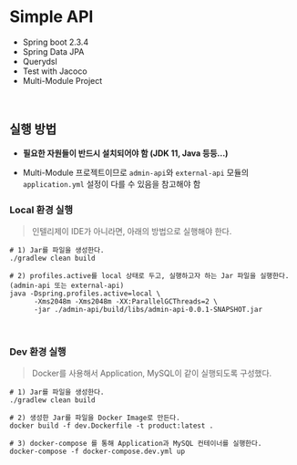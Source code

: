 # Simple API

- Spring boot 2.3.4
- Spring Data JPA
- Querydsl
- Test with Jacoco
- Multi-Module Project

<br>

## 실행 방법

- **필요한 자원들이 반드시 설치되어야 함 (JDK 11, Java 등등...)**

- Multi-Module 프로젝트이므로 `admin-api`와 `external-api` 모듈의 `application.yml` 설정이 다를 수 있음을 참고해야 함

### Local 환경 실행

> 인텔리제이 IDE가 아니라면, 아래의 방법으로 실행해야 한다.

```shell script
# 1) Jar를 파일을 생성한다.
./gradlew clean build

# 2) profiles.active를 local 상태로 두고, 실행하고자 하는 Jar 파일을 실행한다. (admin-api 또는 external-api)
java -Dspring.profiles.active=local \
      -Xms2048m -Xms2048m -XX:ParallelGCThreads=2 \
      -jar ./admin-api/build/libs/admin-api-0.0.1-SNAPSHOT.jar 
```

<br>

### Dev 환경 실행

> Docker를 사용해서 Application, MySQL이 같이 실행되도록 구성했다.

```shell script
# 1) Jar를 파일을 생성한다.
./gradlew clean build

# 2) 생성한 Jar를 파일을 Docker Image로 만든다.
docker build -f dev.Dockerfile -t product:latest .

# 3) docker-compose 를 통해 Application과 MySQL 컨테이너를 실행한다.
docker-compose -f docker-compose.dev.yml up
```
